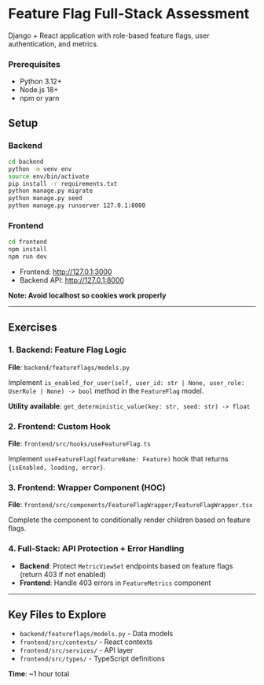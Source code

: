# Feature Flag Full-Stack Assessment

Django + React application with role-based feature flags, user authentication, and metrics.

### Prerequisites
- Python 3.12+
- Node.js 18+
- npm or yarn

## Setup

### Backend
```bash
cd backend
python -m venv env
source env/bin/activate
pip install -r requirements.txt
python manage.py migrate
python manage.py seed
python manage.py runserver 127.0.1:8000
```

### Frontend
```bash
cd frontend
npm install
npm run dev
```

- Frontend: http://127.0.1:3000
- Backend API: http://127.0.1:8000

__Note: Avoid localhost so cookies work properly__

---

## Exercises

### 1. Backend: Feature Flag Logic
**File**: `backend/featureflags/models.py`

Implement `is_enabled_for_user(self, user_id: str | None, user_role: UserRole | None) -> bool` method in the `FeatureFlag` model.

**Utility available**: `get_deterministic_value(key: str, seed: str) -> float`

### 2. Frontend: Custom Hook
**File**: `frontend/src/hooks/useFeatureFlag.ts`

Implement `useFeatureFlag(featureName: Feature)` hook that returns `{isEnabled, loading, error}`.

### 3. Frontend: Wrapper Component (HOC)
**File**: `frontend/src/components/FeatureFlagWrapper/FeatureFlagWrapper.tsx`

Complete the component to conditionally render children based on feature flags.

### 4. Full-Stack: API Protection + Error Handling
- **Backend**: Protect `MetricViewSet` endpoints based on feature flags (return 403 if not enabled)
- **Frontend**: Handle 403 errors in `FeatureMetrics` component

---

## Key Files to Explore
- `backend/featureflags/models.py` - Data models
- `frontend/src/contexts/` - React contexts
- `frontend/src/services/` - API layer
- `frontend/src/types/` - TypeScript definitions

**Time**: ~1 hour total
